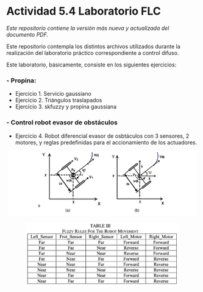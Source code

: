 # Actividad 5.4 Laboratorio FLC

*Este repositorio contiene la versión más nueva y actualizada del documento PDF.*

Este repositorio contempla los distintos archivos utilizados durante la realización del laboratorio práctico correspondiente a control difuso.

Este laboratorio, básicamente, consiste en los siguientes ejercicios:
### - Propina:
- Ejercicio 1. Servicio gaussiano
- Ejercicio 2. Triángulos traslapados
- Ejercicio 3. skfuzzy y propina gaussiana
### - Control robot evasor de obstáculos
- Ejercicio 4. Robot diferencial evasor de osbtáculos con 3 sensores, 2 motores, y reglas predefinidas para el accionamiento de los actuadores.

<p align="center">
  <img src="imgs/image-1.png" alt="Cinemática Robot Diferencial" width="500"/>
</p>

<p align="center">
  <img src="imgs/image.png" alt="Reglas Difusas para Movimiento" width="400"/>
</p>